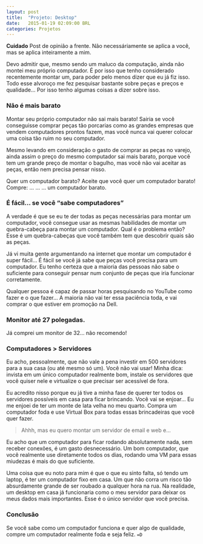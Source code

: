 ```yaml
---
layout: post
title:  "Projeto: Desktop"
date:   2015-01-19 02:09:00 BRL
categories: Projetos
---
```


<div class="alert alert-warning" role="alert">
	<strong>Cuidado</strong> Post de opinião a frente. Não necessáriamente se aplica a você, mas se aplica inteiramente a mim.
</div>

Devo admitir que, mesmo sendo um maluco da computação, ainda não montei meu próprio computador. É por isso que tenho considerado recentemente montar um, para poder pelo menos dizer que eu já fiz isso. Todo esse alvoroço me fez pesquisar bastante sobre peças e preços e qualidade... Por isso tenho algumas coisas a dizer sobre isso.

### Não é mais barato

Montar seu próprio computador não sai mais barato! Sairia se você conseguisse comprar peças tão porcarias como as grandes empresas que vendem computadores prontos fazem, mas você nunca vai querer colocar uma coisa tão ruim no seu computador.

Mesmo levando em consideração o gasto de comprar as peças no varejo, ainda assim o preço do mesmo computador sai mais barato, porque você tem um grande preço de montar o bagulho, mas você não vai aceitar as peças, então nem precisa pensar nisso.

Quer um computador barato? Aceite que você quer um computador barato! Compre: ... ... ... um computador barato.

### É fácil... se você <q>sabe computadores</q>

A verdade é que se eu te der todas as peças necessárias para montar um computador, você consegue usar as mesmas habilidades de montar um quebra-cabeça para montar um computador. Qual é o problema então? Esse é um quebra-cabeças que você também tem que descobrir quais são as peças.

Já vi muita gente argumentando na internet que montar um computador é super fácil... É fácil se você já sabe que peças você precisa para um computador. Eu tenho certeza que a maioria das pessoas não sabe o suficiente para conseguir pensar num conjunto de peças que iria funcionar corretamente.

Qualquer pessoa é capaz de passar horas pesquisando no YouTube como fazer e o que fazer... A maioria não vai ter essa paciência toda, e vai comprar o que estiver em promoção na Dell.

### Monitor até 27 polegadas.

Já comprei um monitor de 32... não recomendo!

### Computadores > Servidores

Eu acho, pessoalmente, que não vale a pena investir em 500 servidores para a sua casa (ou até mesmo só um). Você não vai usar! Minha dica: invista em um único computador realmente bom, instale os servidores que você quiser nele e virtualize o que precisar ser acessível de fora.

Eu acredito nisso porque eu já tive a minha fase de querer ter todos os servidores possíveis em casa para ficar brincando. Você vai se enjoar... Eu me enjoei de ter um monte de lata velha no meu quarto. Compra um computador foda e use Virtual Box para todas essas brincadeiras que você quer fazer.

> Ahhh, mas eu quero montar um servidor de email e web e...

Eu acho que um computador para ficar rodando absolutamente nada, sem receber conexões, é um gasto desnecessário. Um bom computador, que você realmente use diretamente todos os dias, rodando uma VM para essas miudezas é mais do que suficiente.

Uma coisa que eu noto para mim é que o que eu sinto falta, só tendo um laptop, é ter um computador fixo em casa. Um que não corra um risco tão absurdamente grande de ser roubado a qualquer hora na rua. Na realidade, um desktop em casa já funcionaria como o meu servidor para deixar os meus dados mais importantes. Esse é o único servidor que você precisa.

### Conclusão

Se você sabe como um computador funciona e quer algo de qualidade, compre um computador realmente foda e seja feliz. `=D`